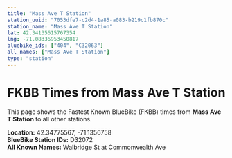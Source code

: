 ```yaml
---
title: "Mass Ave T Station"
station_uuid: "7053dfe7-c2d4-1a85-a083-b219c1fb870c"
station_name: "Mass Ave T Station"
lat: 42.34135615767354
lng: -71.08336953450817
bluebike_ids: ["404", "C32063"]
all_names: ["Mass Ave T Station"]
type: "station"
---
```


# FKBB Times from Mass Ave T Station

This page shows the Fastest Known BlueBike (FKBB) times from **Mass Ave T Station** to all other stations.

**Location:** 42.34775567, -71.1356758  
**BlueBike Station IDs:** D32072  
**All Known Names:** Walbridge St at Commonwealth Ave

